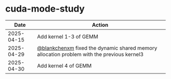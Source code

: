 # cuda-mode-study

| Date       | Action                            |
|------------|-----------------------------------|
| 2025-04-15 | Add kernel 1-3 of GEMM            |
| 2025-04-29 | [@blankchenxm](https://github.com/blankchenxm) fixed the dynamic shared memory allocation problem with the previous kernel3            |
| 2025-04-30 | Add kernel 4 of GEMM              |
